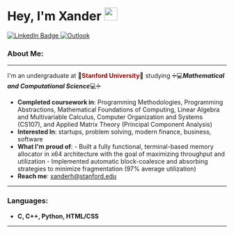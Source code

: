 <h1>Hey, I'm Xander&nbsp;<img src="https://media.giphy.com/media/hvRJCLFzcasrR4ia7z/giphy.gif" width="30px">
</h1><a href="https://www.linkedin.com/in/xander-hnasko-9a03b7225/"><img src="https://img.shields.io/badge/LinkedIn-blue?style=for-the-badge&amp;logo=linkedin&amp;logoColor=white" alt="LinkedIn Badge" class="center"> </a> <a href="mailto:xanderh@stanford.edu" target="_blank"><img alt="Outlook" src="https://img.shields.io/badge/Microsoft_Outlook-0078D4?style=for-the-badge&amp;logo=microsoft-outlook&amp;logoColor=white"></a>

### About Me:

- - -

I'm an undergraduate at 🌲<span class="colour" style="color:rgb(153, 0, 0)">**Stanford University**</span>🌲<span class="colour" style="color:rgb(153, 0, 0)"></span> studying
➗💻<i>**Mathematical and Computational Science**</i>💻➗
<br>
* **Completed coursework in**: Programming Methodologies, Programming Abstractions, Mathematical Foundations of Computing, Linear Algebra and Multivariable Calculus, Computer Organization and Systems (CS107), and Applied Matrix Theory (Principal Component Analysis)
* **Interested In**: startups, problem solving, modern finance, business, software
* **What I'm proud of**:
\- Built a fully functional\, terminal\-based memory allocator in x64 architecture with the goal of maximizing throughput and utilization
\- Implemented automatic block\-coalesce and absorbing strategies to minimize fragmentation \(97% average utilization\)
* **Reach me**: [xanderh@stanford.edu](mailto:xanderh@stanford.edu)

- - -

### Languages:

* **C, C++, Python, HTML/CSS**

- - -

<br>
<br>
